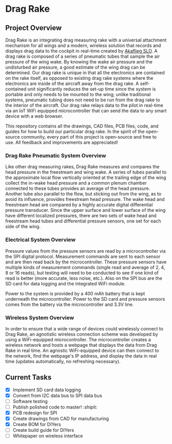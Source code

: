 # Drag Rake
## Project Overview

Drag Rake is an integrating drag measuring rake with a universal attachment mechanism for all wings and a modern, wireless solution that records and displays drag data to the cockpit in real-time created by [Akaflieg SLO](akslo.com). A drag rake is composed of a series of pneumatic tubes that sample the air pressure of the wing wake. By knowing the wake air pressure and the undisturbed air pressure, a good estimate of the wing drag can be determined. Our drag rake is unique in that all the electronics are contained on the rake itself, as opposed to existing drag rake systems where the electronics are inside of the aircraft away from the drag rake. A self-contained unit significantly reduces the set-up time since the system is portable and only needs to be mounted to the wing; unlike traditional systems, pneumatic tubing does not need to be run from the drag rake to the interior of the aircraft. Our drag rake relays data to the pilot in real-time via an IoT WiFi equipped microcontroller that can send the data to any smart device with a web browser.

This repository contains all the drawings, CAD files, PCB files, code, and guides for how to build our particular drag rake. In the spirit of the open-source community, every part of this project is open-source and free to use. All feedback and improvements are appreciated!

### Drag Rake Pneumatic System Overview
Like other drag measuring rakes, Drag Rake measures and compares the head pressure in the freestream and wing wake. A series of tubes parallel to the approximate local flow vertically oriented at the trailing edge of the wing collect the in-wake head pressure and a common plenum chamber connected to these tubes provides an average of the head pressure. Another tube also parallel to the flow, but sticking out from the wing, as to avoid its influence, provides freestream head pressure. The wake head and freestream head are compared by a highly accurate digital differential pressure transducer. Since the upper surface and lower surface of the wing have different localized pressures, there are two sets of wake head and freestream head tubes and differential pressure sensors, one set for each side of the wing.  

### Electrical System Overview
Pressure values from the pressure sensors are read by a microcontroller via the SPI digital protocol. Measurement commands are sent to each sensor and are then read back by the microcontroller. These pressure sensors have multiple kinds of measurement commands (single read and average of 2, 4, 8 or 16 reads), but testing will need to be conducted to see if one kind of read is better (more accurate, less noise, etc.). Also on the SPI bus are the SD card for data logging and the integrated WiFi module. 

Power to the system is provided by a 400 mAh battery that is kept underneath the microcontroller. Power to the SD card and pressure sensors comes from the battery via the microcontroller and 3.3V line.

### Wireless System Overview
In order to ensure that a wide range of devices could wirelessly connect to Drag Rake, an agnotistic wireless connection scheme was developed by using a WiFi-equipped microcontroller. The microcontroller creates a wireless network and hosts a webpage that displays the data from Drag Rake in real time. An agnostic WiFi-equipped device can then connect to the network, find the webpage's IP address, and display the data in real time (updates automatically, no refreshing necessary). 

## Current Tasks
- [x] Implement SD card data logging
- [x] Convert from I2C data bus to SPI data bus
- [ ] Software testing
- [ ] Publish polished code to master! :shipit: 
- [x] PCB redesign for SPI
- [x] Create drawings from CAD for manufacturing
- [x] Create BOM for DIYers
- [ ] Create build guide for DIYers
- [ ] Whitepaper on wireless interface